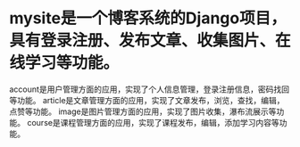# mysite是一个博客系统的Django项目，具有登录注册、发布文章、收集图片、在线学习等功能。
account是用户管理方面的应用，实现了个人信息管理，登录注册信息，密码找回等功能。 article是文章管理方面的应用，实现了文章发布，浏览，查找，编辑，点赞等功能。 image是图片管理方面的应用，实现了图片收集，瀑布流展示等功能。 course是课程管理方面的应用，实现了课程发布，编辑，添加学习内容等功能。
